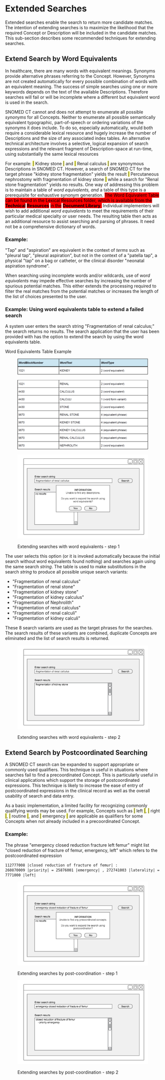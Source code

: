 # Extended Searches

Extended searches enable the search to return more candidate matches. The intention of extending searches is to maximize the likelihood that the required Concept or Description will be included in the candidate matches. This sub-section describes some recommended techniques for extending searches.

## Extend Search by Word Equivalents

In healthcare, there are many words with equivalent meanings. Synonyms provide alternative phrases referring to the Concept. However, Synonyms are not created automatically for every possible combination of words with an equivalent meaning. The success of simple searches using one or more keywords depends on the text of the available Descriptions. Therefore searches will fail or will be incomplete where a different but equivalent word is used in the search.

SNOMED CT cannot and does not attempt to enumerate all possible _synonyms_ for all Concepts. Neither to enumerate all possible semantically equivalent typographic, part-of-speech or ordering variations of the synonyms it does include. To do so, especially automatically, would both require a considerable lexical resource and hugely increase the number of Descriptions and the size of any associated index tables. An alternative technical architecture involves a selective, logical expansion of search expressions and the relevant fragment of Description-space at run-time, using substantially the same lexical resources

For example: <mark style="color:blue;">|</mark> Kidney stone <mark style="color:blue;">|</mark> and <mark style="color:blue;">|</mark> Renal calculus <mark style="color:blue;">|</mark> are synonymous Descriptions in SNOMED CT. However, a search of SNOMED CT for the target phrase "kidney stone fragmentation" yields the result <mark style="color:blue;">|</mark> Percutaneous nephrostomy with fragmentation of kidney stone <mark style="color:blue;">|</mark> while a search for "Renal stone fragmentation" yields no results. One way of addressing this problem is to maintain a table of _word equivalents, and_ a table of this type is a prerequisite for exhaustive synonym generation. <mark style="background-color:red;">The Word Equivalent Table can be found in the Lexical Resources folder, which is available from the</mark> <mark style="background-color:red;"></mark><mark style="background-color:red;">**Technical**</mark> <mark style="background-color:red;">**Resources**</mark> <mark style="background-color:red;"></mark><mark style="background-color:red;">in the</mark> <mark style="background-color:red;"></mark><mark style="background-color:red;">**Document Library**</mark><mark style="background-color:red;">.</mark> Individual implementers will wish to add additional _word equivalents_ to meet the requirements of their particular medical specialty or user needs. The resulting table then acts as an additional resource to assist searching and parsing of phrases. It need not be a comprehensive dictionary of words.

### Example:

"Tap" and "aspiration" are equivalent in the context of _terms_ such as "pleural tap", "pleural aspiration", but not in the context of a "patella tap", a physical "tap" on a bag or catheter, or the clinical disorder "neonatal aspiration syndrome".

When searching using incomplete words and/or wildcards, use of _word equivalents_ may impede effective searches by increasing the number of spurious potential matches. This either extends the processing required to filter the real matches from the potential matches or increases the length of the list of choices presented to the user.

### Example: Using word equivalents table to extend a failed search

A system user enters the search string "Fragmentation of renal calculus;" the search returns no results. The search application that the user has been provided with has the option to extend the search by using the word equivalents table.

Word Equivalents Table Example

<figure><img src="../images/33490616.png" alt=""><figcaption></figcaption></figure>

<figure><img src="../images/33490617.png" alt=""><figcaption></figcaption></figure>

<figure><img src="../images/52171324.png" alt=""><figcaption><p>Extending searches with word equivalents - step 1</p></figcaption></figure>

The user selects this option (or it is invoked automatically because the initial search without word equivalents found nothing) and searches again using the same search _string_. The table is used to make substitutions in the search _string_ to produce all possible unique search variants:

* "Fragmentation of renal calculus"
* "Fragmentation of renal stone"
* "Fragmentation of kidney stone"
* "Fragmentation of kidney calculus"
* "Fragmentation of Nephrolith"
* "Fragmentation of renal calculus"
* "Fragmentation of renal calculi"
* "Fragmentation of kidney calculi"

These 8 search variants are used as the target phrases for the searches. The search results of these variants are combined, duplicate Concepts are eliminated and the list of search results is returned.

<figure><img src="../images/52171323.png" alt=""><figcaption><p>Extending searches with word equivalents - step 2</p></figcaption></figure>

## Extend Search by Postcoordinated Searching

A SNOMED CT search can be expanded to support appropriate or commonly used qualifiers. This technique is useful in situations where searches fail to find a precoordinated Concept. This is particularly useful in clinical applications which support the storage of postcoordinated expressions. This technique is likely to increase the ease of entry of postcoordinated expressions in the clinical record as well as the overall usability of search and data entry.

As a basic implementation, a limited facility for recognizing commonly qualifying words may be used. For example, Concepts such as <mark style="color:blue;">|</mark> left <mark style="color:blue;">|</mark>, <mark style="color:blue;">|</mark> right <mark style="color:blue;">|</mark>, <mark style="color:blue;">|</mark> routine <mark style="color:blue;">|</mark>, and <mark style="color:blue;">|</mark> emergency <mark style="color:blue;">|</mark> are applicable as qualifiers for some Concepts when not already included in a precoordinated Concept.

### Example:

The phrase "emergency closed reduction fracture left femur" might list "closed reduction of fracture of femur, emergency, left" which refers to the postcoordinated expression

```
112777008 |closed reduction of fracture of femur| : 
260870009 |priority| = 25876001 |emergency| , 272741003 |laterality| = 7771000 |left|
```

<figure><img src="../images/52171326.png" alt=""><figcaption><p>Extending searches by post-coordination - step 1</p></figcaption></figure>

<figure><img src="../images/52171327.png" alt=""><figcaption><p>Extending searches by post-coordination - step 2</p></figcaption></figure>
